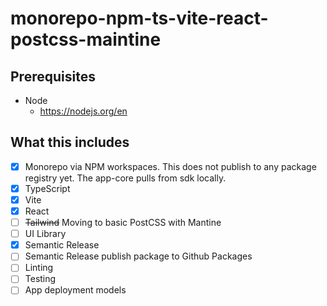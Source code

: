# monorepo-npm-ts-vite-react-postcss-maintine

## Prerequisites
* Node
    * https://nodejs.org/en


## What this includes

- [x] Monorepo via NPM workspaces.  This does not publish to any package registry yet.  The app-core pulls from sdk locally.
- [x] TypeScript
- [x] Vite
- [x] React
- [ ] ~~Tailwind~~ Moving to basic PostCSS with Mantine
- [ ] UI Library
- [x] Semantic Release
- [ ] Semantic Release publish package to Github Packages
- [ ] Linting
- [ ] Testing
- [ ] App deployment models
